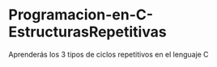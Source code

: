 # Programacion-en-C-EstructurasRepetitivas
Aprenderás los 3 tipos de ciclos repetitivos en el lenguaje C
